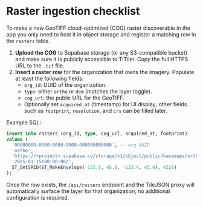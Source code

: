 # Raster ingestion checklist

To make a new GeoTIFF cloud-optimized (COG) raster discoverable in the app you only need to host it in object storage and register a matching row in the `rasters` table.

1. **Upload the COG** to Supabase storage (or any S3-compatible bucket) and make sure it is publicly accessible to TiTiler. Copy the full HTTPS URL to the `.tif` file.
2. **Insert a raster row** for the organization that owns the imagery. Populate at least the following fields:
   - `org_id`: UUID of the organization.
   - `type`: either `ortho` or `dem` (matches the layer toggle).
   - `cog_url`: the public URL for the GeoTIFF.
   - Optionally set `acquired_at` (timestamp) for UI display; other fields such as `footprint`, `resolution`, and `crs` can be filled later.

Example SQL:

```sql
insert into rasters (org_id, type, cog_url, acquired_at, footprint)
values (
  '00000000-0000-0000-0000-000000000000', -- org UUID
  'ortho',
  'https://<project>.supabase.co/storage/v1/object/public/basemaps/orthos/my-ortho-cog.tif',
  '2025-01-15T00:00:00Z',
  ST_SetSRID(ST_MakeEnvelope(-123.5, 45.5, -123.4, 45.6), 4326)
);
```

Once the row exists, the `/api/rasters` endpoint and the TileJSON proxy will automatically surface the layer for that organization; no additional configuration is required.
